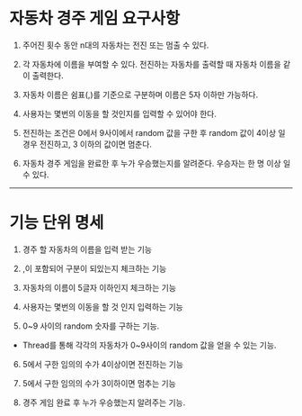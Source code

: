 # 자동차 경주 게임 요구사항 
1. 주어진 횟수 동안 n대의 자동차는 전진 또는 멈출 수 있다.

2. 각 자동차에 이름을 부여할 수 있다. 전진하는 자동차를 출력할 때 자동차 이름을 같이 출력한다.

3. 자동차 이름은 쉼표(,)를 기준으로 구분하며 이름은 5자 이하만 가능하다.

4. 사용자는 몇번의 이동을 할 것인지를 입력할 수 있어야 한다.

5. 전진하는 조건은 0에서 9사이에서 random 값을 구한 후 random 값이 4이상 일 경우 전진하고, 3 이하의 값이면 멈춘다.

6. 자동차 경주 게임을 완료한 후 누가 우승했는지를 알려준다. 우승자는 한 명 이상 일 수 있다.

-----------------------------------------------------------------------------------------
# 기능 단위 명세 
1. 경주 할 자동차의 이름을 입력 받는 기능 

2. ,이 포함되어 구분이 되있는지 체크하는 기능

3. 자동차의 이름이 5글자 이하인지 체크하는 기능

4. 사용자는 몇번의 이동을 할 것 인지 입력하는 기능

5. 0~9 사이의 random 숫자를 구하는 기능.
- Thread를 통해 각각의 자동차가 0~9사이의 random 값을 얻을 수 있는 기능.

6. 5에서 구한 임의의 수가 4이상이면 전진하는 기능

7. 5에서 구한 임의의 수가 3이하이면 멈추는 기능

8. 경주 게임 완료 후 누가 우승했는지 알려주는 기능.

